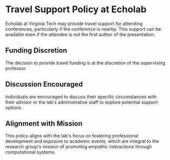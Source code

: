 # Travel Support Policy at Echolab

Echolab at Virginia Tech may provide travel support for attending conferences, particularly if the conference is nearby. This support can be available even if the attendee is not the first author of the presentation. 

## Funding Discretion
The decision to provide travel funding is at the discretion of the supervising professor. 

## Discussion Encouraged
Individuals are encouraged to discuss their specific circumstances with their advisor or the lab's administrative staff to explore potential support options. 

## Alignment with Mission
This policy aligns with the lab's focus on fostering professional development and exposure to academic events, which are integral to the research group's mission of promoting empathic interactions through computational systems.